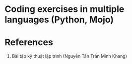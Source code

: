 # Coding exercises in multiple languages (Python, Mojo)


# References
1. Bài tập kỹ thuật lập trình (Nguyễn Tấn Trần Minh Khang)